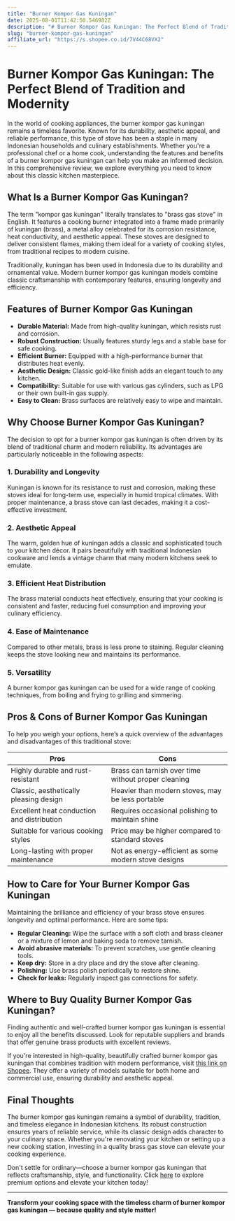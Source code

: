 ```yaml
---
title: "Burner Kompor Gas Kuningan"
date: 2025-08-01T11:42:50.546982Z
description: "# Burner Kompor Gas Kuningan: The Perfect Blend of Tradition and Modernity..."
slug: "burner-kompor-gas-kuningan"
affiliate_url: "https://s.shopee.co.id/7V44C68VX2"
---
```

# Burner Kompor Gas Kuningan: The Perfect Blend of Tradition and Modernity

In the world of cooking appliances, the burner kompor gas kuningan remains a timeless favorite. Known for its durability, aesthetic appeal, and reliable performance, this type of stove has been a staple in many Indonesian households and culinary establishments. Whether you're a professional chef or a home cook, understanding the features and benefits of a burner kompor gas kuningan can help you make an informed decision. In this comprehensive review, we explore everything you need to know about this classic kitchen masterpiece.

## What Is a Burner Kompor Gas Kuningan?

The term "kompor gas kuningan" literally translates to "brass gas stove" in English. It features a cooking burner integrated into a frame made primarily of kuningan (brass), a metal alloy celebrated for its corrosion resistance, heat conductivity, and aesthetic appeal. These stoves are designed to deliver consistent flames, making them ideal for a variety of cooking styles, from traditional recipes to modern cuisine.

Traditionally, kuningan has been used in Indonesia due to its durability and ornamental value. Modern burner kompor gas kuningan models combine classic craftsmanship with contemporary features, ensuring longevity and efficiency.

## Features of Burner Kompor Gas Kuningan

- **Durable Material:** Made from high-quality kuningan, which resists rust and corrosion.
- **Robust Construction:** Usually features sturdy legs and a stable base for safe cooking.
- **Efficient Burner:** Equipped with a high-performance burner that distributes heat evenly.
- **Aesthetic Design:** Classic gold-like finish adds an elegant touch to any kitchen.
- **Compatibility:** Suitable for use with various gas cylinders, such as LPG or their own built-in gas supply.
- **Easy to Clean:** Brass surfaces are relatively easy to wipe and maintain.

## Why Choose Burner Kompor Gas Kuningan?

The decision to opt for a burner kompor gas kuningan is often driven by its blend of traditional charm and modern reliability. Its advantages are particularly noticeable in the following aspects:

### 1. **Durability and Longevity**

Kuningan is known for its resistance to rust and corrosion, making these stoves ideal for long-term use, especially in humid tropical climates. With proper maintenance, a brass stove can last decades, making it a cost-effective investment.

### 2. **Aesthetic Appeal**

The warm, golden hue of kuningan adds a classic and sophisticated touch to your kitchen décor. It pairs beautifully with traditional Indonesian cookware and lends a vintage charm that many modern kitchens seek to emulate.

### 3. **Efficient Heat Distribution**

The brass material conducts heat effectively, ensuring that your cooking is consistent and faster, reducing fuel consumption and improving your culinary efficiency.

### 4. **Ease of Maintenance**

Compared to other metals, brass is less prone to staining. Regular cleaning keeps the stove looking new and maintains its performance.

### 5. **Versatility**

A burner kompor gas kuningan can be used for a wide range of cooking techniques, from boiling and frying to grilling and simmering.

## Pros & Cons of Burner Kompor Gas Kuningan

To help you weigh your options, here’s a quick overview of the advantages and disadvantages of this traditional stove:

| **Pros** | **Cons** |
|------------------------------|------------------------------|
| Highly durable and rust-resistant | Brass can tarnish over time without proper cleaning |
| Classic, aesthetically pleasing design | Heavier than modern stoves, may be less portable |
| Excellent heat conduction and distribution | Requires occasional polishing to maintain shine |
| Suitable for various cooking styles | Price may be higher compared to standard stoves |
| Long-lasting with proper maintenance | Not as energy-efficient as some modern stove designs |

## How to Care for Your Burner Kompor Gas Kuningan

Maintaining the brilliance and efficiency of your brass stove ensures longevity and optimal performance. Here are some tips:

- **Regular Cleaning:** Wipe the surface with a soft cloth and brass cleaner or a mixture of lemon and baking soda to remove tarnish.
- **Avoid abrasive materials:** To prevent scratches, use gentle cleaning tools.
- **Keep dry:** Store in a dry place and dry the stove after cleaning.
- **Polishing:** Use brass polish periodically to restore shine.
- **Check for leaks:** Regularly inspect gas connections for safety.

## Where to Buy Quality Burner Kompor Gas Kuningan?

Finding authentic and well-crafted burner kompor gas kuningan is essential to enjoy all the benefits discussed. Look for reputable suppliers and brands that offer genuine brass products with excellent reviews.

If you're interested in high-quality, beautifully crafted burner kompor gas kuningan that combines tradition with modern performance, visit [this link on Shopee](https://s.shopee.co.id/7V44C68VX2). They offer a variety of models suitable for both home and commercial use, ensuring durability and aesthetic appeal.

## Final Thoughts

The burner kompor gas kuningan remains a symbol of durability, tradition, and timeless elegance in Indonesian kitchens. Its robust construction ensures years of reliable service, while its classic design adds character to your culinary space. Whether you're renovating your kitchen or setting up a new cooking station, investing in a quality brass gas stove can elevate your cooking experience.

Don't settle for ordinary—choose a burner kompor gas kuningan that reflects craftsmanship, style, and functionality. Click [here](https://s.shopee.co.id/7V44C68VX2) to explore premium options and elevate your kitchen today!

---

**Transform your cooking space with the timeless charm of burner kompor gas kuningan — because quality and style matter!**